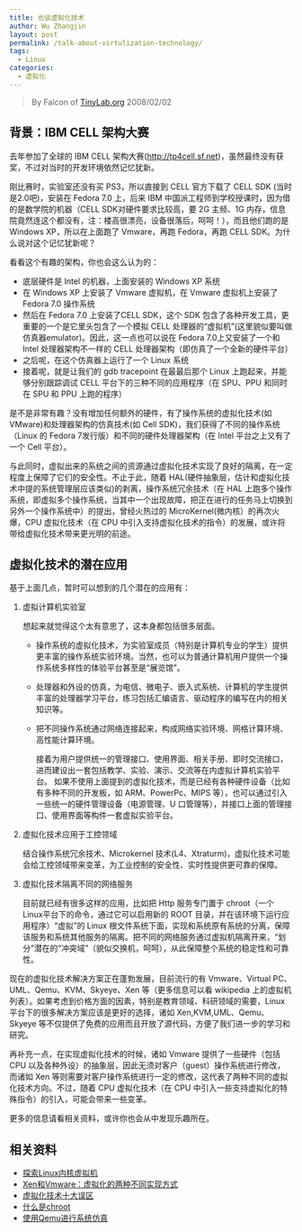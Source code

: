 ```yaml
---
title: 也谈虚拟化技术
author: Wu Zhangjin
layout: post
permalink: /talk-about-virtulization-technology/
tags:
  - Linux
categories:
  - 虚拟化
---
```


> By Falcon of [TinyLab.org][1]
> 2008/02/02


## 背景：IBM CELL 架构大赛

去年参加了全球的 IBM CELL 架构大赛(http://tp4cell.sf.net)，虽然最终没有获奖，不过对当时的开发环境依然记忆犹新。

刚比赛时，实验室还没有买 PS3，所以直接到 CELL 官方下载了 CELL SDK (当时是2.0吧)，安装在 Fedora 7.0 上，后来 IBM 中国派工程师到学校授课时，因为借的是数学院的机器（CELL SDK对硬件要求比较高，要 2G 主频、1G 内存，信息院竟然连这个都没有，注：楼高很漂亮，设备很落后，呵呵！），而且他们跑的是 Windows XP，所以在上面跑了 Vmware，再跑 Fedora，再跑 CELL SDK。为什么说对这个记忆犹新呢？

看看这个有趣的架构，你也会这么认为的：

  * 底层硬件是 Intel 的机器，上面安装的 Windows XP 系统
  * 在 Windows XP 上安装了 Vmware 虚拟机，在 Vmware 虚拟机上安装了 Fedora 7.0 操作系统
  * 然后在 Fedora 7.0 上安装了CELL SDK，这个 SDK 包含了各种开发工具，更重要的一个是它里头包含了一个模拟 CELL 处理器的“虚拟机”(这里貌似要叫做仿真器emulator)。因此，这一点也可以说在 Fedora 7.0上又安装了一个和 Intel 处理器架构不一样的 CELL 处理器架构（即仿真了一个全新的硬件平台）
  * 之后呢，在这个仿真器上运行了一个 Linux 系统
  * 接着呢，就是让我们的 gdb tracepoint 在最最后那个 Linux 上跑起来，并能够分别跟踪调试 CELL 平台下的三种不同的应用程序（在 SPU、PPU 和同时在 SPU 和 PPU 上跑的程序）

是不是非常有趣？没有增加任何额外的硬件，有了操作系统的虚拟化技术(如 VMware)和处理器架构的仿真技术(如 Cell SDK)，我们获得了不同的操作系统（Linux 的 Fedora 7发行版）和不同的硬件处理器架构（在 Intel 平台之上又有了一个 Cell 平台）。

与此同时，虚拟出来的系统之间的资源通过虚拟化技术实现了良好的隔离，在一定程度上保障了它们的安全性。不止于此，随着 HAL(硬件抽象层，估计和虚拟化技术中提的系统管理层应该类似)的剥离，操作系统冗余技术（在 HAL 上跑多个操作系统，即虚拟多个操作系统，当其中一个出现故障，把正在进行的任务马上切换到另外一个操作系统中）的提出，曾经火热过的 MicroKernel(微内核）的再次火爆，CPU 虚拟化技术（在 CPU 中引入支持虚拟化技术的指令）的发展，或许将带给虚拟化技术带来更光明的前途。

## 虚拟化技术的潜在应用

基于上面几点，暂时可以想到的几个潜在的应用有：

1. 虚拟计算机实验室

    想起来就觉得这个太有意思了，这本身都包括很多层面。

      * 操作系统的虚拟化技术，为实验室成员（特别是计算机专业的学生）提供更丰富的操作系统实验环境。当然，也可以为普通计算机用户提供一个操作系统多样性的体验平台甚至是“展览馆”。

      * 处理器和外设的仿真，为电信、微电子、嵌入式系统、计算机的学生提供丰富的处理器学习平台，练习包括汇编语言、驱动程序的编写在内的相关知识等。

      * 把不同操作系统通过网络连接起来，构成网络实验环境、网格计算环境、高性能计算环境。

        接着为用户提供统一的管理接口、使用界面、相关手册、即时交流接口，进而建设出一套包括教学、实验、演示、交流等在内虚拟计算机实验平台。 如果不使用上面提到的虚拟化技术，而是已经有各种硬件设备（比如有多种不同的开发板，如 ARM、PowerPc、MIPS 等），也可以通过引入一些统一的硬件管理设备（电源管理、U 口管理等），并接口上面的管理接口、使用界面等构件一套虚拟实验平台。

2. 虚拟化技术应用于工控领域

    结合操作系统冗余技术、Microkernel 技术(L4、Xtraturm)，虚拟化技术可能会给工控领域带来变革，为工业控制的安全性、实时性提供更可靠的保障。

3. 虚拟化技术隔离不同的网络服务

    目前就已经有很多这样的应用，比如把 Http 服务专门置于 chroot（一个Linux平台下的命令，通过它可以启用新的 ROOT 目录，并在该环境下运行应用程序）“虚拟”的 Linux 根文件系统下面，实现和系统原有系统的分离，保障该服务和系统其他服务的隔离。把不同的网络服务通过虚拟机隔离开来，“划分”潜在的“冲突域”（貌似交换机，呵呵），从此保障整个系统的稳定性和可靠性。

现在的虚拟化技术解决方案正在蓬勃发展，目前流行的有 Vmware、Virtual PC、UML、Qemu、KVM、Skyeye、Xen 等（更多信息可以看 wikipedia 上的虚拟机列表）。如果考虑到价格方面的因素，特别是教育领域、科研领域的需要，Linux 平台下的很多解决方案应该是更好的选择，诸如 Xen,KVM,UML、Qemu、Skyeye 等不仅提供了免费的应用而且开放了源代码，方便了我们进一步的学习和研究。

再补充一点，在实现虚拟化技术的时候，诸如 Vmware 提供了一些硬件（包括 CPU 以及各种外设）的抽象层，因此无须对客户（guest）操作系统进行修改，而诸如 Xen 等则需要对客户操作系统进行一定的修改，这代表了两种不同的虚拟化技术方向。不过，随着 CPU 虚拟化技术（在 CPU 中引入一些支持虚拟化的特殊指令）的引入，可能会带来一些变革。

更多的信息请看相关资料，或许你也会从中发现乐趣所在。

## 相关资料

  * [探索Linux内核虚拟机][2]
  * [Xen和Vmware：虚拟化的两种不同实现方式][3]
  * [虚拟化技术十大误区][4]
  * [什么是chroot][5]
  * [使用Qemu进行系统仿真][6]





 [1]: https://tinylab.org
 [2]: http://www.ibm.com/developerworks/cn/linux/l-linux-kvm/
 [3]: http://www.cnw.com.cn/cnw07/ServerStorage/virtualization/htm2007/20070718_23681.shtml
 [4]: http://vmware.banma.com/news/20070808/4440.shtml
 [5]: http://fanqiang.chinaunix.net/a1/b5/20010416/134954.html
 [6]: http://www.ibm.com/developerworks/cn/linux/l-qemu/index.html
